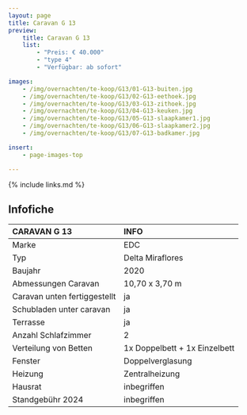 ```yaml
---
layout: page
title: Caravan G 13
preview:
    title: Caravan G 13
    list:
        - "Preis: € 40.000"
        - "type 4"
        - "Verfügbar: ab sofort"

images:
    - /img/overnachten/te-koop/G13/01-G13-buiten.jpg
    - /img/overnachten/te-koop/G13/02-G13-eethoek.jpg
    - /img/overnachten/te-koop/G13/03-G13-zithoek.jpg
    - /img/overnachten/te-koop/G13/04-G13-keuken.jpg
    - /img/overnachten/te-koop/G13/05-G13-slaapkamer1.jpg
    - /img/overnachten/te-koop/G13/06-G13-slaapkamer2.jpg
    - /img/overnachten/te-koop/G13/07-G13-badkamer.jpg

insert:
    - page-images-top

---
```


{% include links.md %}

## Infofiche

CARAVAN G 13                | INFO        |
:---------------------------|:------------|
Marke                       |EDC
Typ                         |Delta Miraflores
Baujahr                     |2020
Abmessungen Caravan         |10,70 x 3,70 m
Caravan unten fertiggestellt|ja
Schubladen unter caravan    |ja
Terrasse                    |ja
Anzahl Schlafzimmer         |2
Verteilung von Betten       |1x Doppelbett + 1x Einzelbett
Fenster                     |Doppelverglasung
Heizung                     |Zentralheizung
Hausrat                     |inbegriffen
Standgebühr 2024            |inbegriffen
